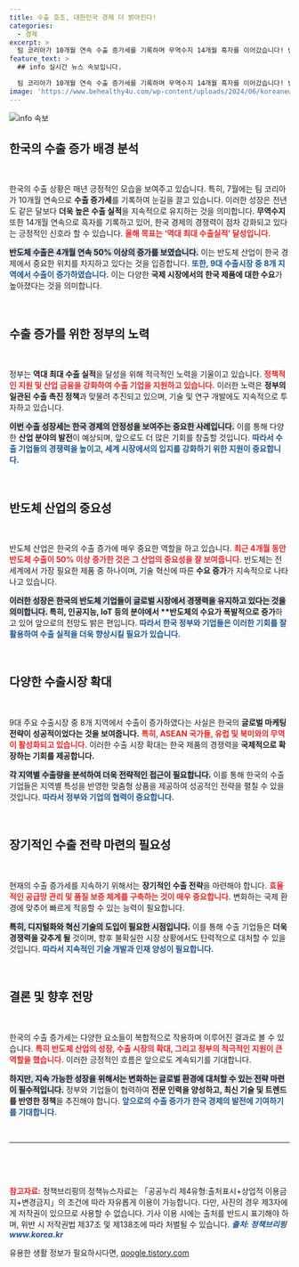 ```yaml
---
title: 수출 호조, 대한민국 경제 더 밝아진다!
categories:
  - 경제
excerpt: >
  팀 코리아가 10개월 연속 수출 증가세를 기록하며 무역수지 14개월 흑자를 이어갔습니다! 반도체 수출은 4개월 연속 50% 이상 증가했고, 9대 수출시장 중 8곳에서 호조를 보였습니다. 역대 최대 수출실적 목표에 대한 기대감이 커지고 있는 지금, 자세한 소식을 확인해보세요!
feature_text: >
  ## info 실시간 뉴스 속보입니다.

  팀 코리아가 10개월 연속 수출 증가세를 기록하며 무역수지 14개월 흑자를 이어갔습니다! 반도체 수출은 4개월 연속 50% 이상 증가했고, 9대 수출시장 중 8곳에서 호조를 보였습니다. 역대 최대 수출실적 목표에 대한 기대감이 커지고 있는 지금, 자세한 소식을 확인해보세요!
image: 'https://www.behealthy4u.com/wp-content/uploads/2024/06/koreanews.jpg'
---
```


<p><img src="https://www.behealthy4u.com/wp-content/uploads/2024/06/koreanews.jpg" alt="info 속보" /></p>

<h2 data-ke-size="size26">한국의 수출 증가 배경 분석</h2>

<p data-ke-size="size16">&nbsp;</p>

<p>한국의 수출 상황은 매년 긍정적인 모습을 보여주고 있습니다. 특히, 7월에는 팀 코리아가 10개월 연속으로 <strong>수출 증가세</strong>를 기록하여 눈길을 끌고 있습니다. 이러한 성장은 전년도 같은 달보다 <strong>더욱 높은 수출 실적</strong>을 지속적으로 유지하는 것을 의미합니다. <strong>무역수지</strong> 또한 14개월 연속으로 흑자를 기록하고 있어, 한국 경제의 경쟁력이 점차 강화되고 있다는 긍정적인 신호라 할 수 있습니다. <b><span style="color: #ee2323;">올해 목표는 ‘역대 최대 수출실적’ 달성입니다.</span></b> </p>

<p><b><span style="background-color: #21538527;">반도체 수출은 4개월 연속 50% 이상의 증가를 보였습니다.</span></b> 이는 반도체 산업이 한국 경제에서 중요한 위치를 차지하고 있다는 것을 입증합니다. <b><span style="color: #1a5490;">또한, 9대 수출시장 중 8개 지역에서 수출이 증가하였습니다.</span></b> 이는 다양한 <strong>국제 시장에서의 한국 제품에 대한 수요</strong>가 높아졌다는 것을 의미합니다. </p>

<p data-ke-size="size16">&nbsp;</p>

<h2 data-ke-size="size26">수출 증가를 위한 정부의 노력</h2>

<p data-ke-size="size16">&nbsp;</p>

<p>정부는 <strong>역대 최대 수출 실적</strong>을 달성을 위해 적극적인 노력을 기울이고 있습니다. <b><span style="color: #ee2323;">정책적인 지원 및 산업 금융을 강화하여 수출 기업을 지원하고 있습니다.</span></b> 이러한 노력은 <strong>정부의 일관된 수출 촉진 정책</strong>과 맞물려 추진되고 있으며, 기술 및 연구 개발에도 지속적으로 투자하고 있습니다. </p>

<p><b><span style="background-color: #21538527;">이번 수출 성장세는 한국 경제의 안정성을 보여주는 중요한 사례입니다.</span></b> 이를 통해 다양한 <strong>산업 분야의 발전</strong>이 예상되며, 앞으로도 더 많은 기회를 창출할 것입니다. <b><span style="color: #1a5490;">따라서 수출 기업들의 경쟁력을 높이고, 세계 시장에서의 입지를 강화하기 위한 지원이 중요합니다.</span></b> </p>

<p data-ke-size="size16">&nbsp;</p>

<h2 data-ke-size="size26">반도체 산업의 중요성</h2>

<p data-ke-size="size16">&nbsp;</p>

<p>반도체 산업은 한국의 수출 증가에 매우 중요한 역할을 하고 있습니다. <b><span style="color: #ee2323;">최근 4개월 동안 반도체 수출이 50% 이상 증가한 것은 그 산업의 중요성을 잘 보여줍니다.</span></b> 반도체는 전 세계에서 가장 필요한 제품 중 하나이며, 기술 혁신에 따른 <strong>수요 증가</strong>가 지속적으로 나타나고 있습니다.</p>

<p><b><span style="background-color: #21538527;">이러한 성장은 한국의 <strong>반도체 기업들이 글로벌 시장에서 경쟁력을 유지하고 있다는 것을 의미합니다.</span></b> 특히, 인공지능, IoT 등의 분야에서 **반도체의 수요가 폭발적으로 증가</strong>하고 있어 앞으로의 전망도 밝은 편입니다. <b><span style="color: #1a5490;">따라서 한국 정부와 기업들은 이러한 기회를 잘 활용하여 수출 실적을 더욱 향상시킬 필요가 있습니다.</span></b> </p>

<p data-ke-size="size16">&nbsp;</p>

<h2 data-ke-size="size26">다양한 수출시장 확대</h2>

<p data-ke-size="size16">&nbsp;</p>

<p>9대 주요 수출시장 중 8개 지역에서 수출이 증가하였다는 사실은 한국의 <strong>글로벌 마케팅 전략이 성공적이었다는 것을 보여줍니다.</strong> <b><span style="color: #ee2323;">특히, ASEAN 국가들, 유럽 및 북미와의 무역이 활성화되고 있습니다.</span></b> 이러한 수출 시장 확대는 한국 제품의 경쟁력을 <strong>국제적으로 확장하는 기회를 제공합니다.</strong></p>

<p><b><span style="background-color: #21538527;">각 지역별 수출량을 분석하여 더욱 전략적인 접근이 필요합니다.</span></b> 이를 통해 한국의 수출기업들은 지역별 특성을 반영한 맞춤형 상품을 제공하여 성공적인 전략을 펼칠 수 있을 것입니다. <b><span style="color: #1a5490;">따라서 정부와 기업의 협력이 중요합니다.</span></b> </p>

<p data-ke-size="size16">&nbsp;</p>

<h2 data-ke-size="size26">장기적인 수출 전략 마련의 필요성</h2>

<p data-ke-size="size16">&nbsp;</p>

<p>현재의 수출 증가세를 지속하기 위해서는 <strong>장기적인 수출 전략</strong>을 마련해야 합니다. <b><span style="color: #ee2323;">효율적인 공급망 관리 및 품질 보증 체계를 구축하는 것이 매우 중요합니다.</span></b> 변화하는 국제 환경에 맞추어 빠르게 적응할 수 있는 능력이 필요합니다. </p>

<p><b><span style="background-color: #21538527;">특히, 디지털화와 혁신 기술의 도입이 필요한 시점입니다.</span></b> 이를 통해 수출 기업들은 <strong>더욱 경쟁력을 갖추게 될</strong> 것이며, 향후 불확실한 시장 상황에서도 탄력적으로 대처할 수 있을 것입니다. <b><span style="color: #1a5490;">따라서 지속적인 기술 개발과 인재 양성이 필요합니다.</span></b> </p>

<p data-ke-size="size16">&nbsp;</p>

<h2 data-ke-size="size26">결론 및 향후 전망</h2>

<p data-ke-size="size16">&nbsp;</p>

<p>한국의 수출 증가세는 다양한 요소들이 복합적으로 작용하며 이루어진 결과로 볼 수 있습니다. <b><span style="color: #ee2323;">특히 반도체 산업의 성장, 수출 시장의 확대, 그리고 정부의 적극적인 지원이 큰 역할을 했습니다.</span></b> 이러한 긍정적인 흐름은 앞으로도 계속되기를 기대합니다.</p>

<p><b><span style="background-color: #21538527;">하지만, 지속 가능한 성장을 위해서는 변화하는 글로벌 환경에 대처할 수 있는 전략 마련이 필수적입니다.</span></b> 정부와 기업들이 협력하여 <strong>전문 인력을 양성하고, 최신 기술 및 트렌드를 반영한 정책</strong>을 추진해야 합니다. <b><span style="color: #1a5490;">앞으로의 수출 증가가 한국 경제의 발전에 기여하기를 기대합니다.</span></b></p>

<p data-ke-size="size16">&nbsp;</p>

<hr>

<p data-ke-size="size16">&nbsp;</p>

<p data-ke-size="size16">&nbsp;</p>

<p><b><span style="color: #ee2323;">참고자료:</span></b> 정책브리핑의 정책뉴스자료는 「공공누리 제4유형:출처표시+상업적 이용금지+변경금지」의 조건에 따라 자유롭게 이용이 가능합니다. 다만, 사진의 경우 제3자에게 저작권이 있으므로 사용할 수 없습니다. 기사 이용 시에는 출처를 반드시 표기해야 하며, 위반 시 저작권법 제37조 및 제138조에 따라 처벌될 수 있습니다. <b><span style="color: #1a5490;"><em>출처: 정책브리핑 www.korea.kr</em></span></b></p>
유용한 생활 정보가 필요하시다면, <a href="https://qoogle.tistory.com" rel="dofollow">qoogle.tistory.com</a>


